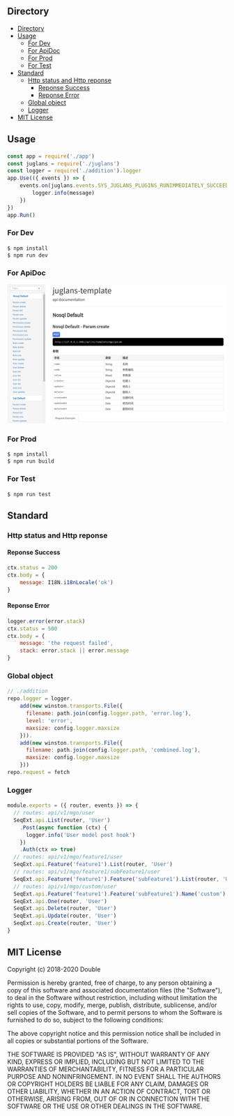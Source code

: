 ## Directory
<!-- TOC -->

- [Directory](#directory)
- [Usage](#usage)
    - [For Dev](#for-dev)
    - [For ApiDoc](#for-apidoc)
    - [For Prod](#for-prod)
    - [For Test](#for-test)
- [Standard](#standard)
    - [Http status and Http reponse](#http-status-and-http-reponse)
        - [Reponse Success](#reponse-success)
        - [Reponse Error](#reponse-error)
    - [Global object](#global-object)
    - [Logger](#logger)
- [MIT License](#mit-license)

<!-- /TOC -->

## Usage
```javascript
const app = require('./app')
const juglans = require('./juglans')
const logger = require('./addition').logger
app.Use(({ events }) => {
    events.on(juglans.events.SYS_JUGLANS_PLUGINS_RUNIMMEDIATELY_SUCCEED, function (message) {
        logger.info(message)
    })
})
app.Run()
```

### For Dev
```shell
$ npm install
$ npm run dev
```

### For ApiDoc
![Juglans flash](./assets/apidoc.png)

### For Prod
```shell
$ npm install
$ npm run build
```

### For Test
```shell
$ npm run test
```

##  Standard
### Http status and Http reponse
#### Reponse Success
```javascript
ctx.status = 200
ctx.body = {
    message: I18N.i18nLocale('ok')
}
```

#### Reponse Error
```javascript
logger.error(error.stack)
ctx.status = 500
ctx.body = {
    message: 'the request failed',
    stack: error.stack || error.message
}
```

### Global object
```javascript
// ./addition
repo.logger = logger.
    add(new winston.transports.File({
      filename: path.join(config.logger.path, 'error.log'),
      level: 'error',
      maxsize: config.logger.maxsize
    })).
    add(new winston.transports.File({
      filename: path.join(config.logger.path, 'combined.log'),
      maxsize: config.logger.maxsize
    }))
repo.request = fetch
```

### Logger
```javascript
module.exports = ({ router, events }) => {
  // routes: api/v1/mgo/user
  SeqExt.api.List(router, 'User')
    .Post(async function (ctx) {
      logger.info('User model post hook')
    })
    .Auth(ctx => true)
  // routes: api/v1/mgo/feature1/user
  SeqExt.api.Feature('feature1').List(router, 'User')
  // routes: api/v1/mgo/feature1/subFeature1/user
  SeqExt.api.Feature('feature1').Feature('subFeature1').List(router, 'User')
  // routes: api/v1/mgo/custom/user
  SeqExt.api.Feature('feature1').Feature('subFeature1').Name('custom').List(router, 'User')
  SeqExt.api.One(router, 'User')
  SeqExt.api.Delete(router, 'User')
  SeqExt.api.Update(router, 'User')
  SeqExt.api.Create(router, 'User')
}
```

## MIT License

Copyright (c) 2018-2020 Double

Permission is hereby granted, free of charge, to any person obtaining a copy
of this software and associated documentation files (the "Software"), to deal
in the Software without restriction, including without limitation the rights
to use, copy, modify, merge, publish, distribute, sublicense, and/or sell
copies of the Software, and to permit persons to whom the Software is
furnished to do so, subject to the following conditions:

The above copyright notice and this permission notice shall be included in all
copies or substantial portions of the Software.

THE SOFTWARE IS PROVIDED "AS IS", WITHOUT WARRANTY OF ANY KIND, EXPRESS OR
IMPLIED, INCLUDING BUT NOT LIMITED TO THE WARRANTIES OF MERCHANTABILITY,
FITNESS FOR A PARTICULAR PURPOSE AND NONINFRINGEMENT. IN NO EVENT SHALL THE
AUTHORS OR COPYRIGHT HOLDERS BE LIABLE FOR ANY CLAIM, DAMAGES OR OTHER
LIABILITY, WHETHER IN AN ACTION OF CONTRACT, TORT OR OTHERWISE, ARISING FROM,
OUT OF OR IN CONNECTION WITH THE SOFTWARE OR THE USE OR OTHER DEALINGS IN THE
SOFTWARE.
